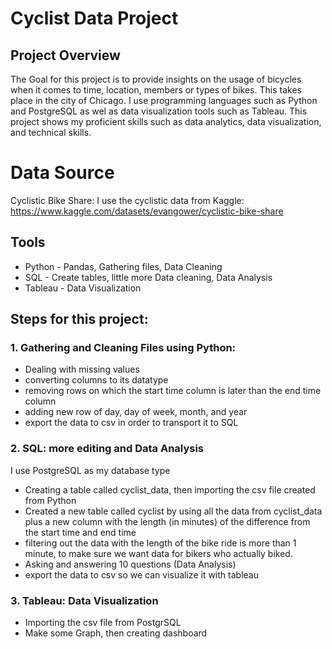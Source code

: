 # Cyclist Data Project

## Project Overview
The Goal for this project is to provide insights on the usage of bicycles when it comes to time, location, members or types of bikes. This takes place in the city of Chicago. I use programming languages such as Python and PostgreSQL as wel as data visualization tools such as Tableau. This project shows my proficient skills such as data analytics, data visualization, and technical skills.  
# Data Source
Cyclistic Bike Share: I use the cyclistic data from Kaggle:
https://www.kaggle.com/datasets/evangower/cyclistic-bike-share

## Tools
- Python - Pandas, Gathering files, Data Cleaning
- SQL - Create tables, little more Data cleaning, Data Analysis
- Tableau - Data Visualization

## Steps for this project:
### 1. Gathering and Cleaning Files using Python:
- Dealing with missing values
- converting columns to its datatype
- removing rows on which the start time column is later than the end time column
- adding new row of day, day of week, month, and year
- export the data to csv in order to transport it to SQL

### 2. SQL: more editing and Data Analysis
I use PostgreSQL as my database type
- Creating a table called cyclist_data, then importing the csv file created from Python
- Created a new table called cyclist by using all the data from cyclist_data plus a new column with the length (in minutes) of the difference from the start time and end time
- filtering out the data with the length of the bike ride is more than 1 minute, to make sure we want data for bikers who actually biked.
- Asking and answering 10 questions (Data Analysis)
- export the data to csv so we can visualize it with tableau

### 3. Tableau: Data Visualization
- Importing the csv file from PostgrSQL
- Make some Graph, then creating dashboard 
